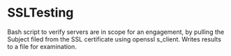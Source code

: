 # SSLTesting
Bash script to verify servers are in scope for an engagement, by pulling the Subject filed from the SSL certificate using openssl s_client.  Writes results to a file for examination.
